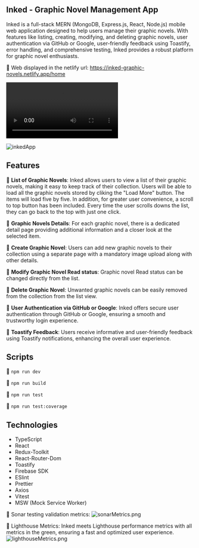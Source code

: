 ## Inked - Graphic Novel Management App

Inked is a full-stack MERN (MongoDB, Express.js, React, Node.js) mobile web application designed to help users manage their graphic novels. With features like listing, creating, modifying, and deleting graphic novels, user authentication via GitHub or Google, user-friendly feedback using Toastify, error handling, and comprehensive testing, Inked provides a robust platform for graphic novel enthusiasts.

:small_orange_diamond: Web displayed in the netlify url: https://inked-graphic-novels.netlify.app/home

![inkedApp](inked_demo_video_1080_169.mp4)

![inkedApp](https://media.discordapp.net/attachments/1145433728835923978/1173565417076310066/Group_139_1.png?ex=65646af7&is=6551f5f7&hm=80885825b06d6f64ad846d07e859f123bef10b1969deebf02713bc046610ab0a&=&width=472&height=662)

## Features

:small_orange_diamond: **List of Graphic Novels**: Inked allows users to view a list of their graphic novels, making it easy to keep track of their collection. Users will be able to load all the graphic novels stored by cliking the "Load More" button. The items will load five by five. In addition, for greater user convenience, a scroll to top button has been included. Every time the user scrolls downs the list, they can go back to the top with just one click.

:small_orange_diamond: **Graphic Novels Details**: For each graphic novel, there is a dedicated detail page providing additional information and a closer look at the selected item.

:small_orange_diamond: **Create Graphic Novel**: Users can add new graphic novels to their collection using a separate page with a mandatory image upload along with other details.

:small_orange_diamond: **Modify Graphic Novel Read status**: Graphic novel Read status can be changed directly from the list.

:small_orange_diamond: **Delete Graphic Novel**: Unwanted graphic novels can be easily removed from the collection from the list view.

:small_orange_diamond: **User Authentication via GitHub or Google**: Inked offers secure user authentication through GitHub or Google, ensuring a smooth and trustworthy login experience.

:small_orange_diamond: **Toastify Feedback**: Users receive informative and user-friendly feedback using Toastify notifications, enhancing the overall user experience.

## Scripts

:small_orange_diamond: `npm run dev`

:small_orange_diamond: `npm run build`

:small_orange_diamond: `npm run test`

:small_orange_diamond: `npm run test:coverage`

## Technologies

- TypeScript
- React
- Redux-Toolkit
- React-Router-Dom
- Toastify
- Firebase SDK
- ESlint
- Prettier
- Axios
- Vitest
- MSW (Mock Service Worker)

:small_orange_diamond: Sonar testing validation metrics:
![sonarMetrics.png](https://media.discordapp.net/attachments/1145433728835923978/1154140839946240040/sonarMetrics.png?width=1316&height=662)

:small_orange_diamond: Lighthouse Metrics: Inked meets Lighthouse performance metrics with all metrics in the green, ensuring a fast and optimized user experience.
![lighthouseMetrics.png](https://media.discordapp.net/attachments/1145433728835923978/1154141673727721583/lighthouseMetrics.png?width=1083&height=258)
